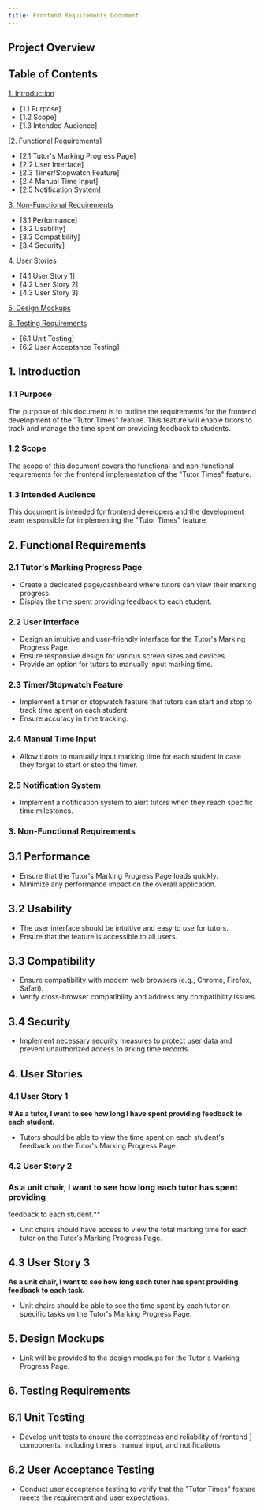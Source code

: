 ```yaml
---
title: Frontend Requirements Document
---
```


## Project Overview

## Table of Contents

[1. Introduction](#1-introduction)

- [1.1 Purpose]
- [1.2 Scope]
- [1.3 Intended Audience]

[2. Functional Requirements]

- [2.1 Tutor's Marking Progress Page]
- [2.2 User Interface]
- [2.3 Timer/Stopwatch Feature]
- [2.4 Manual Time Input]
- [2.5 Notification System]

[3. Non-Functional Requirements](#3-non-functional-requirements)

- [3.1 Performance]
- [3.2 Usability]
- [3.3 Compatibility]
- [3.4 Security]

[4. User Stories](#4-user-stories)

- [4.1 User Story 1]
- [4.2 User Story 2]
- [4.3 User Story 3]

[5. Design Mockups](#5-design-mockups)

[6. Testing Requirements](#6-testing-requirements)

- [6.1 Unit Testing]
- [6.2 User Acceptance Testing]

## 1. Introduction

### 1.1 Purpose

The purpose of this document is to outline the requirements for the frontend
development of the
"Tutor Times" feature. This feature will enable tutors to track and manage the
time spent on
providing feedback to students.

### 1.2 Scope

The scope of this document covers the functional and non-functional requirements
for the frontend
implementation of the "Tutor Times" feature.

### 1.3 Intended Audience

This document is intended for frontend developers and the development team
responsible for
implementing the "Tutor Times" feature.

## 2. Functional Requirements

### 2.1 Tutor's Marking Progress Page

- Create a dedicated page/dashboard where tutors can view their marking progress.
- Display the time spent providing feedback to each student.

### 2.2 User Interface

- Design an intuitive and user-friendly interface for the Tutor's Marking
Progress Page.
- Ensure responsive design for various screen sizes and devices.
- Provide an option for tutors to manually input marking time.

### 2.3 Timer/Stopwatch Feature

- Implement a timer or stopwatch feature that tutors can start and stop to track
time spent on each
  student.
- Ensure accuracy in time tracking.

### 2.4 Manual Time Input

- Allow tutors to manually input marking time for each student in case they
forget to start or stop
  the timer.

### 2.5 Notification System

- Implement a notification system to alert tutors when they reach specific time milestones.

### 3. Non-Functional Requirements

## 3.1 Performance

- Ensure that the Tutor's Marking Progress Page loads quickly.
- Minimize any performance impact on the overall application.

## 3.2 Usability

- The user interface should be intuitive and easy to use for tutors.
- Ensure that the feature is accessible to all users.

## 3.3 Compatibility

- Ensure compatibility with modern web browsers (e.g., Chrome, Firefox, Safari).
- Verify cross-browser compatibility and address any compatibility issues.

## 3.4 Security

- Implement necessary security measures to protect user data and prevent
unauthorized access to
  arking time records.

## 4. User Stories

### 4.1 User Story 1

**# As a tutor, I want to see how long I have spent providing feedback to each student.**

- Tutors should be able to view the time spent on each student's feedback on
the Tutor's Marking
  Progress Page.

### 4.2 User Story 2

### As a unit chair, I want to see how long each tutor has spent providing

feedback to each student.\*\*

- Unit chairs should have access to view the total marking time for each tutor
on the Tutor's
  Marking Progress Page.

## 4.3 User Story 3

**As a unit chair, I want to see how long each tutor has spent providing
feedback to each task.**

- Unit chairs should be able to see the time spent by each tutor on specific
tasks on the Tutor's
  Marking Progress Page.

## 5. Design Mockups

- Link will be provided to the design mockups for the Tutor's Marking Progress Page.

## 6. Testing Requirements

## 6.1 Unit Testing

- Develop unit tests to ensure the correctness and reliability of frontend ]
components, including
  timers, manual input, and notifications.

## 6.2 User Acceptance Testing

- Conduct user acceptance testing to verify that the "Tutor Times" feature
meets the requirement and
  user expectations.
